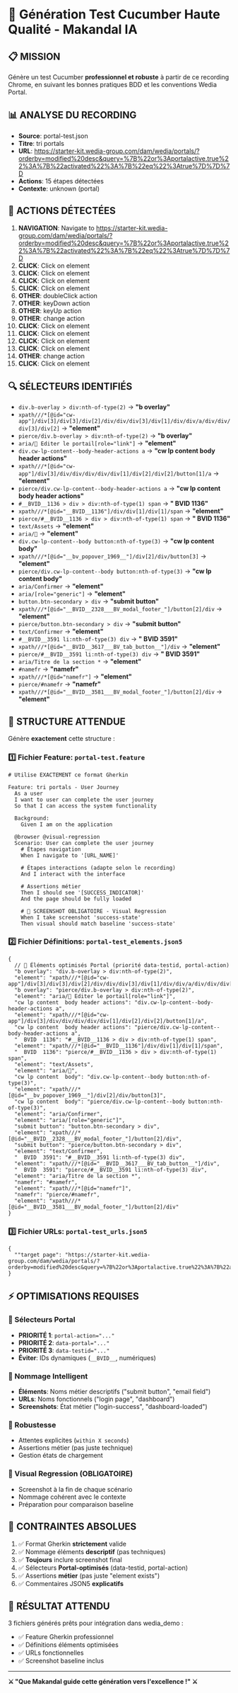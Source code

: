# 🎯 Génération Test Cucumber Haute Qualité - Makandal IA

## 📋 MISSION
Génère un test Cucumber **professionnel et robuste** à partir de ce recording Chrome, en suivant les bonnes pratiques BDD et les conventions Wedia Portal.

## 📊 ANALYSE DU RECORDING
- **Source**: portal-test.json
- **Titre**: tri portals
- **URL**: https://starter-kit.wedia-group.com/dam/wedia/portals/?orderby=modified%20desc&query=%7B%22or%3Aportalactive.true%22%3A%7B%22activated%22%3A%7B%22eq%22%3Atrue%7D%7D%7D
- **Actions**: 15 étapes détectées
- **Contexte**: unknown (portal)

## 🎯 ACTIONS DÉTECTÉES
1. **NAVIGATION**: Navigate to https://starter-kit.wedia-group.com/dam/wedia/portals/?orderby=modified%20desc&query=%7B%22or%3Aportalactive.true%22%3A%7B%22activated%22%3A%7B%22eq%22%3Atrue%7D%7D%7D
2. **CLICK**: Click on element
3. **CLICK**: Click on element
4. **CLICK**: Click on element
5. **CLICK**: Click on element
6. **OTHER**: doubleClick action
7. **OTHER**: keyDown action
8. **OTHER**: keyUp action
9. **OTHER**: change action
10. **CLICK**: Click on element
11. **CLICK**: Click on element
12. **CLICK**: Click on element
13. **CLICK**: Click on element
14. **OTHER**: change action
15. **CLICK**: Click on element

## 🔍 SÉLECTEURS IDENTIFIÉS
- `div.b-overlay > div:nth-of-type(2)` → **"b overlay"**
- `xpath///*[@id="cw-app"]/div[3]/div[3]/div[2]/div/div/div[3]/div[1]/div/div/a/div/div/div[3]/div[2]` → **"element"**
- `pierce/div.b-overlay > div:nth-of-type(2)` → **"b overlay"**
- `aria/ Editer le portail[role="link"]` → **"element"**
- `div.cw-lp-content--body-header-actions a` → **"cw lp content  body header actions"**
- `xpath///*[@id="cw-app"]/div[3]/div/div/div/div/div[1]/div[2]/div[2]/button[1]/a` → **"element"**
- `pierce/div.cw-lp-content--body-header-actions a` → **"cw lp content  body header actions"**
- `#__BVID__1136 > div > div:nth-of-type(1) span` → **"  BVID  1136"**
- `xpath///*[@id="__BVID__1136"]/div/div[1]/div[1]/span` → **"element"**
- `pierce/#__BVID__1136 > div > div:nth-of-type(1) span` → **"  BVID  1136"**
- `text/Assets` → **"element"**
- `aria/` → **"element"**
- `div.cw-lp-content--body button:nth-of-type(3)` → **"cw lp content  body"**
- `xpath///*[@id="__bv_popover_1969__"]/div[2]/div/button[3]` → **"element"**
- `pierce/div.cw-lp-content--body button:nth-of-type(3)` → **"cw lp content  body"**
- `aria/Confirmer` → **"element"**
- `aria/[role="generic"]` → **"element"**
- `button.btn-secondary > div` → **"submit button"**
- `xpath///*[@id="__BVID__2328___BV_modal_footer_"]/button[2]/div` → **"element"**
- `pierce/button.btn-secondary > div` → **"submit button"**
- `text/Confirmer` → **"element"**
- `#__BVID__3591 li:nth-of-type(3) div` → **"  BVID  3591"**
- `xpath///*[@id="__BVID__3617___BV_tab_button__"]/div` → **"element"**
- `pierce/#__BVID__3591 li:nth-of-type(3) div` → **"  BVID  3591"**
- `aria/Titre de la section *` → **"element"**
- `#namefr` → **"namefr"**
- `xpath///*[@id="namefr"]` → **"element"**
- `pierce/#namefr` → **"namefr"**
- `xpath///*[@id="__BVID__3581___BV_modal_footer_"]/button[2]/div` → **"element"**

## 📝 STRUCTURE ATTENDUE
Génère **exactement** cette structure :

### 1️⃣ Fichier Feature: `portal-test.feature`
```gherkin
# Utilise EXACTEMENT ce format Gherkin

Feature: tri portals - User Journey
  As a user
  I want to user can complete the user journey
  So that I can access the system functionality

  Background:
    Given I am on the application

  @browser @visual-regression
  Scenario: User can complete the user journey
    # Étapes navigation
    When I navigate to '[URL_NAME]'
    
    # Étapes interactions (adapte selon le recording)
    And I interact with the interface
    
    # Assertions métier
    Then I should see '[SUCCESS_INDICATOR]'
    And the page should be fully loaded
    
    # 📸 SCREENSHOT OBLIGATOIRE - Visual Regression
    When I take screenshot 'success-state'
    Then visual should match baseline 'success-state'
```

### 2️⃣ Fichier Définitions: `portal-test_elements.json5`
```json5
{
  // 🎯 Éléments optimisés Portal (priorité data-testid, portal-action)
  "b overlay": "div.b-overlay > div:nth-of-type(2)",
  "element": "xpath///*[@id="cw-app"]/div[3]/div[3]/div[2]/div/div/div[3]/div[1]/div/div/a/div/div/div[3]/div[2]",
  "b overlay": "pierce/div.b-overlay > div:nth-of-type(2)",
  "element": "aria/ Editer le portail[role="link"]",
  "cw lp content  body header actions": "div.cw-lp-content--body-header-actions a",
  "element": "xpath///*[@id="cw-app"]/div[3]/div/div/div/div/div[1]/div[2]/div[2]/button[1]/a",
  "cw lp content  body header actions": "pierce/div.cw-lp-content--body-header-actions a",
  "  BVID  1136": "#__BVID__1136 > div > div:nth-of-type(1) span",
  "element": "xpath///*[@id="__BVID__1136"]/div/div[1]/div[1]/span",
  "  BVID  1136": "pierce/#__BVID__1136 > div > div:nth-of-type(1) span",
  "element": "text/Assets",
  "element": "aria/",
  "cw lp content  body": "div.cw-lp-content--body button:nth-of-type(3)",
  "element": "xpath///*[@id="__bv_popover_1969__"]/div[2]/div/button[3]",
  "cw lp content  body": "pierce/div.cw-lp-content--body button:nth-of-type(3)",
  "element": "aria/Confirmer",
  "element": "aria/[role="generic"]",
  "submit button": "button.btn-secondary > div",
  "element": "xpath///*[@id="__BVID__2328___BV_modal_footer_"]/button[2]/div",
  "submit button": "pierce/button.btn-secondary > div",
  "element": "text/Confirmer",
  "  BVID  3591": "#__BVID__3591 li:nth-of-type(3) div",
  "element": "xpath///*[@id="__BVID__3617___BV_tab_button__"]/div",
  "  BVID  3591": "pierce/#__BVID__3591 li:nth-of-type(3) div",
  "element": "aria/Titre de la section *",
  "namefr": "#namefr",
  "element": "xpath///*[@id="namefr"]",
  "namefr": "pierce/#namefr",
  "element": "xpath///*[@id="__BVID__3581___BV_modal_footer_"]/button[2]/div"
}
```

### 3️⃣ Fichier URLs: `portal-test_urls.json5`
```json5
{
  ""target page": "https://starter-kit.wedia-group.com/dam/wedia/portals/?orderby=modified%20desc&query=%7B%22or%3Aportalactive.true%22%3A%7B%22activated%22%3A%7B%22eq%22%3Atrue%7D%7D%7D"
}
```

## ⚡ OPTIMISATIONS REQUISES

### 🎯 Sélecteurs Portal
- **PRIORITÉ 1**: `portal-action="..."`
- **PRIORITÉ 2**: `data-portal="..."` 
- **PRIORITÉ 3**: `data-testid="..."`
- **Éviter**: IDs dynamiques (`__BVID__`, numériques)

### 📝 Nommage Intelligent
- **Éléments**: Noms métier descriptifs ("submit button", "email field")
- **URLs**: Noms fonctionnels ("login page", "dashboard")
- **Screenshots**: État métier ("login-success", "dashboard-loaded")

### 🔧 Robustesse
- Attentes explicites (`within X seconds`)
- Assertions métier (pas juste technique)
- Gestion états de chargement

### 📸 Visual Regression (OBLIGATOIRE)
- Screenshot à la fin de chaque scénario
- Nommage cohérent avec le contexte
- Préparation pour comparaison baseline

## 🚨 CONTRAINTES ABSOLUES
1. ✅ Format Gherkin **strictement** valide
2. ✅ Nommage éléments **descriptif** (pas techniques)  
3. ✅ **Toujours** inclure screenshot final
4. ✅ Sélecteurs **Portal-optimisés** (data-testid, portal-action)
5. ✅ Assertions **métier** (pas juste "element exists")
6. ✅ Commentaires JSON5 **explicatifs**

## 🎯 RÉSULTAT ATTENDU
3 fichiers générés prêts pour intégration dans wedia_demo :
- ✅ Feature Gherkin professionnel
- ✅ Définitions éléments optimisées  
- ✅ URLs fonctionnelles
- ✅ Screenshot baseline inclus

---
**⚔️ "Que Makandal guide cette génération vers l'excellence !" ⚔️**